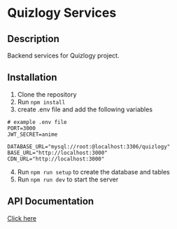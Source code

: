 # Quizlogy Services
## Description
Backend services for Quizlogy project.

## Installation
1. Clone the repository
2. Run `npm install`
3. create .env file and add the following variables
```env
# example .env file
PORT=3000
JWT_SECRET=anime

DATABASE_URL="mysql://root:@localhost:3306/quizlogy"
BASE_URL="http://localhost:3000"
CDN_URL="http://localhost:3000"
```
4. Run `npm run setup` to create the database and tables
5. Run `npm run dev` to start the server

## API Documentation
[Click here](https://docs.quizlogy.xyz)

